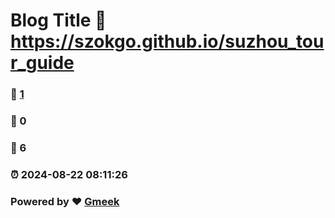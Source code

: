 # Blog Title :link: https://szokgo.github.io/suzhou_tour_guide 
### :page_facing_up: [1](https://szokgo.github.io/suzhou_tour_guide/tag.html) 
### :speech_balloon: 0 
### :hibiscus: 6 
### :alarm_clock: 2024-08-22 08:11:26 
### Powered by :heart: [Gmeek](https://github.com/Meekdai/Gmeek)
